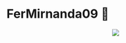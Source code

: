 # FerMirnanda09 👋
<div align = "center">
  <img src="https://media.giphy.com/media/v1.Y2lkPTc5MGI3NjExOGxuZmYyazVnZThpZzY1ZmVzbXQ0dzY0dTRjM3U2ZjB6MmJjOTkwaCZlcD12MV9pbnRlcm5hbF9naWZfYnlfaWQmY3Q9Zw/Dh5q0sShxgp13DwrvG/giphy.gif"> 



  <div/>
<!--
**FerMiranda09/FerMiranda09** is a ✨ _special_ ✨ repository because its `README.md` (this file) appears on your GitHub profile.

Here are some ideas to get you started:

- 🔭 I’m currently working on ...
- 🌱 I’m currently learning ...
- 👯 I’m looking to collaborate on ...
- 🤔 I’m looking for help with .=..
- 💬 Ask me about ...
- 📫 How to reach me: ...
- 😄 Pronouns: ...
- ⚡ Fun fact: ...
-->

